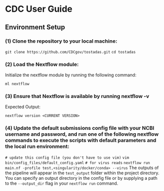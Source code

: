 # CDC User Guide

## Environment Setup

### (1) Clone the repository to your local machine:

`git clone https://github.com/CDCgov/tostadas.git` `cd tostadas`

### (2) Load the Nextflow module:

Initialize the nextflow module by running the following command:

`ml nextflow`

### (3) Ensure that Nextflow is available by running nextflow -v

Expected Output:

`nextflow version <CURRENT VERSION>`

### (4) Update the default submissions config file with your NCBI username and password, and run one of the following nextflow commands to execute the scripts with default parameters and the local run environment:

`# update this config file (you don't have to use vim)` `vim bin/config_files/default_config.yaml` `# for virus reads` `nextflow run main.nf -profile test,<singularity/docker/conda> --virus` The outputs of the pipeline will appear in the `test_output` folder within the project directory. You can specify an output directory in the config file or by supplying a path to the `--output_dir` flag in your `nextflow run` command.
